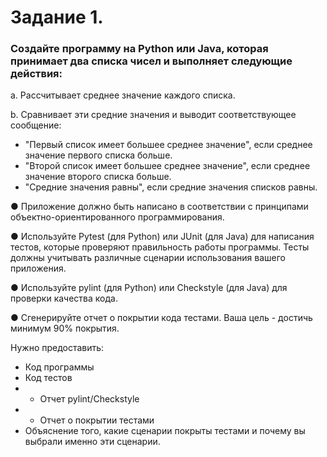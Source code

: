  # **Задание 1.**   
 ### **Создайте программу на Python или Java, которая принимает два списка чисел и выполняет следующие действия:**  

a. Рассчитывает среднее значение каждого списка.  

b. Сравнивает эти средние значения и выводит соответствующее сообщение:  

- "Первый список имеет большее среднее значение", если среднее значение первого списка больше.
- "Второй список имеет большее среднее значение", если среднее значение второго списка больше.
- "Средние значения равны", если средние значения списков равны.  

● Приложение должно быть написано в соответствии с принципами объектно-ориентированного
программирования.  

● Используйте Pytest (для Python) или JUnit (для Java) для написания тестов, которые проверяют
правильность работы программы. Тесты должны учитывать различные сценарии использования вашего
приложения.  

● Используйте pylint (для Python) или Checkstyle (для Java) для проверки качества кода.  

● Сгенерируйте отчет о покрытии кода тестами. Ваша цель - достичь минимум 90% покрытия.

Нужно предоставить:
- Код программы
- Код тестов
- * Отчет pylint/Checkstyle
- * Отчет о покрытии тестами
- Объяснение того, какие сценарии покрыты тестами и почему вы выбрали именно эти сценарии.